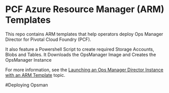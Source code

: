 # PCF Azure Resource Manager (ARM) Templates

This repo contains ARM templates that help operators deploy Ops Manager Director for Pivotal Cloud Foundry (PCF). 

It also feature a Powershell Script to create required Storage Accounts, Blobs and Tables.
It Downloads the OpsManager Image and Creates the OpsManager Instance

For more information, see the [Launching an Ops Manager Director Instance with an ARM Template](https://docs.pivotal.io/pivotalcf/customizing/azure-arm-template.html) topic.


#Deploying Opsman 


